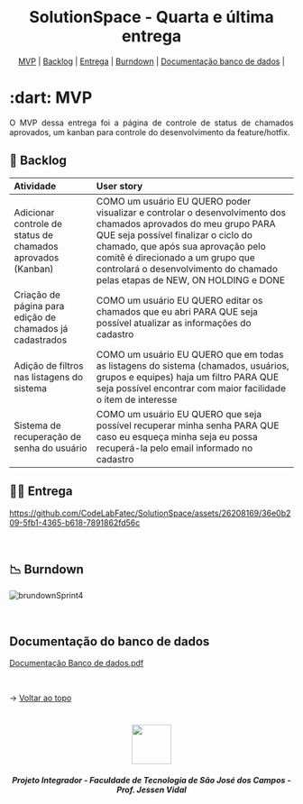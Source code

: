 
<br id="topo">
 
<h1 align="center">SolutionSpace - Quarta e última entrega</h1>

<p align="center">
    <a href="#mvp">MVP</a> | 
    <a href="#backlog">Backlog</a> |
    <a href="#entrega">Entrega</a> | 
    <a href="#burndown">Burndown</a> | 
    <a href="#banco">Documentação banco de dados</a> |
</p>
<span id="mvp">
 
<h1> :dart: MVP </h1>
<p align="justify">O MVP dessa entrega foi a página de controle de status de chamados aprovados, um kanban para controle do desenvolvimento da feature/hotfix.</p>
  
<span id="backlog">

## 📌 Backlog

| Atividade | User story |
| :---- | :---- |
|   Adicionar controle de status de chamados aprovados (Kanban)   |   COMO um usuário EU QUERO poder visualizar e controlar o desenvolvimento dos chamados aprovados do meu grupo PARA QUE seja possível finalizar o ciclo do chamado, que após sua aprovação pelo comitê é direcionado a um grupo que controlará o desenvolvimento do chamado pelas etapas de NEW, ON HOLDING e DONE |
|   Criação de página para edição de chamados já cadastrados   |   COMO um usuário EU QUERO editar os chamados que eu abri PARA QUE seja possível atualizar as informações do cadastro |
|   Adição de filtros nas listagens do sistema   |   COMO um usuário EU QUERO que em todas as listagens do sistema (chamados, usuários, grupos e equipes) haja um filtro PARA QUE seja possível encontrar com maior facilidade o item de interesse |
|   Sistema de recuperação de senha do usuário   |   COMO um usuário EU QUERO que seja possível recuperar minha senha PARA QUE caso eu esqueça minha seja eu possa recuperá-la pelo email informado no cadastro |

<span id="entrega">
 
## 👩‍💻 Entrega
<p align="center"></p>

https://github.com/CodeLabFatec/SolutionSpace/assets/26208169/36e0b209-5fb1-4365-b618-7891862fd56c


<br />

<span id="burndown">

## 📉  Burndown
![brundownSprint4](https://github.com/CodeLabFatec/SolutionSpace/assets/26208169/af080fe8-8f36-4a74-b7de-cf401140484e)

<br>  

<span id="banco">

## Documentação do banco de dados
[Documentação Banco de dados.pdf](https://github.com/CodeLabFatec/SolutionSpace/files/11647680/Documentacao.Banco.de.dados.pdf)



<br>


  → [Voltar ao topo](#topo)
<h1 align="center"> <img src = "https://fatecsjc-prd.azurewebsites.net/images/logo/fatecsjc_400x192.png" height="70"  align="auto">
<h5 align="center"> Projeto Integrador - Faculdade de Tecnologia de São José dos Campos - Prof. Jessen Vidal </h5>
